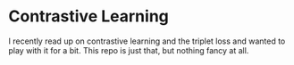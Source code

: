 # Contrastive Learning

I recently read up on contrastive learning and the triplet loss and wanted to play with it for a bit. This repo is just that, but nothing fancy at all. 